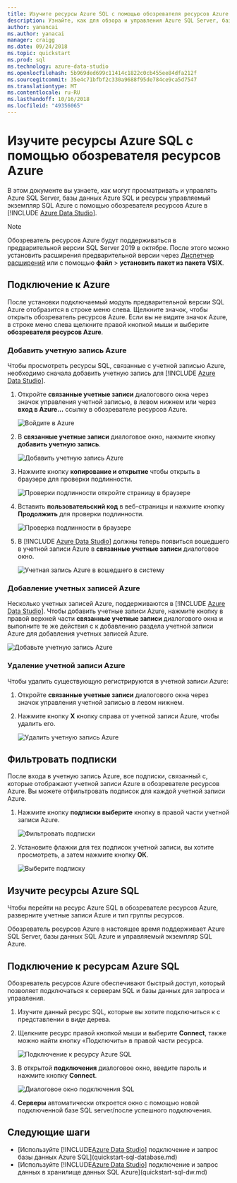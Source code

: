 ```yaml
---
title: Изучите ресурсы Azure SQL с помощью обозревателя ресурсов Azure | Документация Майкрософт
description: Узнайте, как для обзора и управления Azure SQL Server, базы данных SQL Azure и управляемый экземпляр SQL Azure через обозреватель ресурсов Azure.
author: yanancai
ms.author: yanacai
manager: craigg
ms.date: 09/24/2018
ms.topic: quickstart
ms.prod: sql
ms.technology: azure-data-studio
ms.openlocfilehash: 5b969ded699c11414c1822c0cb455ee84dfa212f
ms.sourcegitcommit: 35e4c71bfbf2c330a9688f95de784ce9ca5d7547
ms.translationtype: MT
ms.contentlocale: ru-RU
ms.lasthandoff: 10/16/2018
ms.locfileid: "49356065"
---
```

# <a name="explore-azure-sql-resources-with-azure-resource-explorer"></a>Изучите ресурсы Azure SQL с помощью обозревателя ресурсов Azure

В этом документе вы узнаете, как могут просматривать и управлять Azure SQL Server, базы данных Azure SQL и ресурсы управляемый экземпляр SQL Azure с помощью обозревателя ресурсов Azure в [!INCLUDE [Azure Data Studio](../includes/name-sos-short.md)].

>[!NOTE]
>Обозреватель ресурсов Azure будут поддерживаться в предварительной версии SQL Server 2019 в октябре. После этого можно установить расширения предварительной версии через [Диспетчер расширений](extensions.md) или с помощью **файл** > **установить пакет из пакета VSIX**.


## <a name="connect-to-azure"></a>Подключение к Azure

После установки подключаемый модуль предварительной версии SQL Azure отобразится в строке меню слева. Щелкните значок, чтобы открыть обозреватель ресурсов Azure. Если вы не видите значок Azure, в строке меню слева щелкните правой кнопкой мыши и выберите **обозревателя ресурсов Azure**.

### <a name="add-an-azure-account"></a>Добавить учетную запись Azure

Чтобы просмотреть ресурсы SQL, связанные с учетной записью Azure, необходимо сначала добавить учетную запись для [!INCLUDE [Azure Data Studio](../includes/name-sos-short.md)].

1. Откройте **связанные учетные записи** диалогового окна через значок управления учетной записью, в левом нижнем или через **вход в Azure...**  ссылку в обозревателе ресурсов Azure.

    ![Войдите в Azure](media/azure-resource-explorer/sign-in-to-azure.png)

2. В **связанные учетные записи** диалоговое окно, нажмите кнопку **добавить учетную запись**.

    ![Добавить учетную запись Azure](media/azure-resource-explorer/add-an-azure-account.png)

3. Нажмите кнопку **копирование и открытие** чтобы открыть в браузере для проверки подлинности.

    ![Проверки подлинности откройте страницу в браузере](media/azure-resource-explorer/open-authentication-in-browser.png)

4. Вставить **пользовательский код** в веб-страницы и нажмите кнопку **Продолжить** для проверки подлинности.

    ![Проверка подлинности в браузере](media/azure-resource-explorer/authenticate-in-browser.png)

5. В [!INCLUDE [Azure Data Studio](../includes/name-sos-short.md)] должны теперь появиться вошедшего в учетной записи Azure в **связанные учетные записи** диалоговое окно.

    ![Учетная запись Azure в вошедшего в систему](media/azure-resource-explorer/signed-in-azure-account.png)

### <a name="add-more-azure-accounts"></a>Добавление учетных записей Azure

Несколько учетных записей Azure, поддерживаются в [!INCLUDE [Azure Data Studio](../includes/name-sos-short.md)]. Чтобы добавить учетные записи Azure, нажмите кнопку в правой верхней части **связанные учетные записи** диалогового окна и выполните те же действия с к добавлению раздела учетной записи Azure для добавления учетных записей Azure.

![Добавьте учетную запись Azure](media/azure-resource-explorer/add-more-azure-account.png)

### <a name="remove-an-azure-account"></a>Удаление учетной записи Azure

Чтобы удалить существующую регистрируются в учетной записи Azure:

1. Откройте **связанные учетные записи** диалогового окна через значок управления учетной записью в левом нижнем.
2. Нажмите кнопку **X** кнопку справа от учетной записи Azure, чтобы удалить его.

    ![Удалить учетную запись Azure](media/azure-resource-explorer/remove-azure-account.png)

## <a name="filter-subscription"></a>Фильтровать подписки

После входа в учетную запись Azure, все подписки, связанный с, которые отображают учетной записи Azure в обозревателе ресурсов Azure. Вы можете отфильтровать подписок для каждой учетной записи Azure.

1. Нажмите кнопку **подписки выберите** кнопку в правой части учетной записи Azure.

   ![Фильтровать подписки](media/azure-resource-explorer/filter-subscription.png)

2. Установите флажки для тех подписок учетной записи, вы хотите просмотреть, а затем нажмите кнопку **ОК**.

   ![Выберите подписку](media/azure-resource-explorer/select-subscription.png)

## <a name="explore-azure-sql-resources"></a>Изучите ресурсы Azure SQL

Чтобы перейти на ресурс Azure SQL в обозревателе ресурсов Azure, разверните учетные записи Azure и тип группы ресурсов.

Обозреватель ресурсов Azure в настоящее время поддерживает Azure SQL Server, базы данных SQL Azure и управляемый экземпляр SQL Azure.

## <a name="connect-to-azure-sql-resources"></a>Подключение к ресурсам Azure SQL

Обозреватель ресурсов Azure обеспечивают быстрый доступ, который позволяет подключаться к серверам SQL и базы данных для запроса и управления. 

1. Изучите данный ресурс SQL, которые вы хотите подключиться к с представлении в виде дерева.
2. Щелкните ресурс правой кнопкой мыши и выберите **Connect**, также можно найти кнопку «Подключить» в правой части ресурса.

   ![Подключение к ресурсу Azure SQL](media/azure-resource-explorer/connect-to-azure-sql-resource.png)

3. В открытой **подключения** диалоговое окно, введите пароль и нажмите кнопку **Connect**.

   ![Диалоговое окно подключения SQL](media/azure-resource-explorer/sql-connection-dialog.png)
4. **Серверы** автоматически откроется окно с помощью новой подключенной базе SQL server/после успешного подключения.

## <a name="next-steps"></a>Следующие шаги

- [Используйте [!INCLUDE[Azure Data Studio](../includes/name-sos-short.md)] подключение и запрос базы данных Azure SQL](quickstart-sql-database.md)
- [Используйте [!INCLUDE[Azure Data Studio](../includes/name-sos-short.md)] подключение и запрос данных в хранилище данных SQL Azure](quickstart-sql-dw.md)